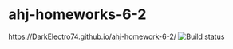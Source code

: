 # ahj-homeworks-6-2
https://DarkElectro74.github.io/ahj-homework-6-2/
[![Build status](https://ci.appveyor.com/api/projects/status/7mw2k1btqdgxundv?svg=true)](https://ci.appveyor.com/project/DarkElectro/ahj-homework-6-2)
